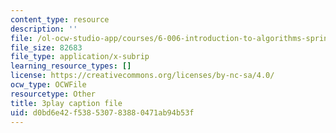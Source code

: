 ```yaml
---
content_type: resource
description: ''
file: /ol-ocw-studio-app/courses/6-006-introduction-to-algorithms-spring-2020/d0bd6e42f538530783880471ab94b53f_JbafQJx1CIA.vtt
file_size: 82683
file_type: application/x-subrip
learning_resource_types: []
license: https://creativecommons.org/licenses/by-nc-sa/4.0/
ocw_type: OCWFile
resourcetype: Other
title: 3play caption file
uid: d0bd6e42-f538-5307-8388-0471ab94b53f
---
```

